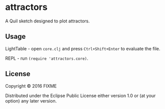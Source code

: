 # attractors

A Quil sketch designed to plot attractors.

## Usage

LightTable - open `core.clj` and press `Ctrl+Shift+Enter` to evaluate the file.

REPL - run `(require 'attractors.core)`.

## License

Copyright © 2016 FIXME

Distributed under the Eclipse Public License either version 1.0 or (at
your option) any later version.
